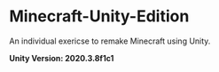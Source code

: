 # Minecraft-Unity-Edition
 An individual exericse to remake Minecraft using Unity.

**Unity Version: 2020.3.8f1c1**
